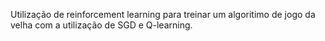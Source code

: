 Utilização de reinforcement learning para treinar um algoritimo de jogo da velha com a utilização de SGD e Q-learning.
